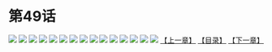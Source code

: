 # 第49话
![](https://s2.baozimh.com/scomic/yuekanshaonuyeqijun-chunquan/0/53-8cwy/1.jpg)
![](https://s2.baozimh.com/scomic/yuekanshaonuyeqijun-chunquan/0/53-8cwy/2.jpg)
![](https://s2.baozimh.com/scomic/yuekanshaonuyeqijun-chunquan/0/53-8cwy/3.jpg)
![](https://s2.baozimh.com/scomic/yuekanshaonuyeqijun-chunquan/0/53-8cwy/4.jpg)
![](https://s2.baozimh.com/scomic/yuekanshaonuyeqijun-chunquan/0/53-8cwy/5.jpg)
![](https://s2.baozimh.com/scomic/yuekanshaonuyeqijun-chunquan/0/53-8cwy/6.jpg)
![](https://s2.baozimh.com/scomic/yuekanshaonuyeqijun-chunquan/0/53-8cwy/7.jpg)
![](https://s2.baozimh.com/scomic/yuekanshaonuyeqijun-chunquan/0/53-8cwy/8.jpg)
![](https://s2.baozimh.com/scomic/yuekanshaonuyeqijun-chunquan/0/53-8cwy/9.jpg)
![](https://s2.baozimh.com/scomic/yuekanshaonuyeqijun-chunquan/0/53-8cwy/10.jpg)
![](https://s2.baozimh.com/scomic/yuekanshaonuyeqijun-chunquan/0/53-8cwy/11.jpg)
![](https://s2.baozimh.com/scomic/yuekanshaonuyeqijun-chunquan/0/53-8cwy/12.jpg)
![](https://s2.baozimh.com/scomic/yuekanshaonuyeqijun-chunquan/0/53-8cwy/13.jpg)
![](https://s2.baozimh.com/scomic/yuekanshaonuyeqijun-chunquan/0/53-8cwy/14.jpg)
![](https://s2.baozimh.com/scomic/yuekanshaonuyeqijun-chunquan/0/53-8cwy/15.jpg)
[【上一章】](./53.md)
[【目录】](./README.md)
[【下一章】](./55.md)
